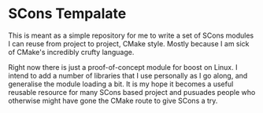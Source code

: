 # SCons Tempalate #

This is meant as a simple repository for me to write a set of SCons
modules I can reuse from project to project, CMake style. Mostly because
I am sick of CMake's incredibly crufty language.

Right now there is just a proof-of-concept module for boost on
Linux. I intend to add a number of libraries that I use personally as
I go along, and generalise the module loading a bit. It is my hope it becomes
a useful reusable resource for many SCons based project and pusuades people
who otherwise might have gone the CMake route to give SCons a try.
